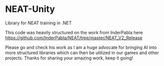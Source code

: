 # NEAT-Unity
Library for NEAT training in .NET

This code was heavily structured on the work from InderPabla 
here https://github.com/InderPabla/NEAT/tree/master/NEAT_V2_Release

Please go and check his work as I am a huge advocate for bringing AI into more structured libraries which can then be utilized in our games and other projects.
Thanks for sharing your amazing work, keep it going!
